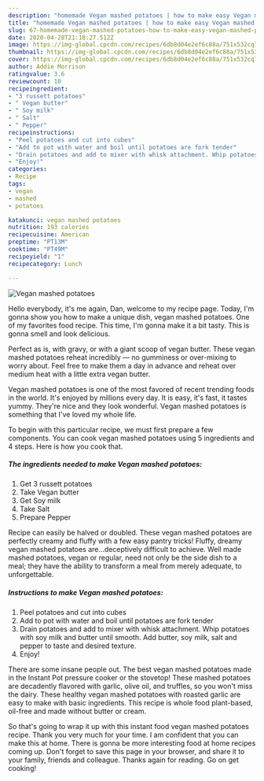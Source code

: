 ```yaml
---
description: "homemade Vegan mashed potatoes | how to make easy Vegan mashed potatoes"
title: "homemade Vegan mashed potatoes | how to make easy Vegan mashed potatoes"
slug: 67-homemade-vegan-mashed-potatoes-how-to-make-easy-vegan-mashed-potatoes
date: 2020-04-28T21:18:27.512Z
image: https://img-global.cpcdn.com/recipes/6db8d04e2ef6c88a/751x532cq70/vegan-mashed-potatoes-recipe-main-photo.jpg
thumbnail: https://img-global.cpcdn.com/recipes/6db8d04e2ef6c88a/751x532cq70/vegan-mashed-potatoes-recipe-main-photo.jpg
cover: https://img-global.cpcdn.com/recipes/6db8d04e2ef6c88a/751x532cq70/vegan-mashed-potatoes-recipe-main-photo.jpg
author: Addie Morrison
ratingvalue: 3.6
reviewcount: 10
recipeingredient:
- "3 russett potatoes"
- " Vegan butter"
- " Soy milk"
- " Salt"
- " Pepper"
recipeinstructions:
- "Peel potatoes and cut into cubes"
- "Add to pot with water and boil until potatoes are fork tender"
- "Drain potatoes and add to mixer with whisk attachment. Whip potatoes with soy milk and butter until smooth. Add butter, soy milk, salt and pepper to taste and desired texture."
- "Enjoy!"
categories:
- Recipe
tags:
- vegan
- mashed
- potatoes

katakunci: vegan mashed potatoes 
nutrition: 193 calories
recipecuisine: American
preptime: "PT13M"
cooktime: "PT49M"
recipeyield: "1"
recipecategory: Lunch

---
```



![Vegan mashed potatoes](https://img-global.cpcdn.com/recipes/6db8d04e2ef6c88a/751x532cq70/vegan-mashed-potatoes-recipe-main-photo.jpg)

Hello everybody, it's me again, Dan, welcome to my recipe page. Today, I'm gonna show you how to make a unique dish, vegan mashed potatoes. One of my favorites food recipe. This time, I'm gonna make it a bit tasty. This is gonna smell and look delicious.

Perfect as is, with gravy, or with a giant scoop of vegan butter. These vegan mashed potatoes reheat incredibly — no gumminess or over-mixing to worry about. Feel free to make them a day in advance and reheat over medium heat with a little extra vegan butter.

Vegan mashed potatoes is one of the most favored of recent trending foods in the world. It's enjoyed by millions every day. It is easy, it's fast, it tastes yummy. They're nice and they look wonderful. Vegan mashed potatoes is something that I've loved my whole life.


To begin with this particular recipe, we must first prepare a few components. You can cook vegan mashed potatoes using 5 ingredients and 4 steps. Here is how you cook that.

<!--inarticleads1-->

##### The ingredients needed to make Vegan mashed potatoes:

1. Get 3 russett potatoes
1. Take  Vegan butter
1. Get  Soy milk
1. Take  Salt
1. Prepare  Pepper


Recipe can easily be halved or doubled. These vegan mashed potatoes are perfectly creamy and fluffy with a few easy pantry tricks! Fluffy, dreamy vegan mashed potatoes are…deceptively difficult to achieve. Well made mashed potatoes, vegan or regular, need not only be the side dish to a meal; they have the ability to transform a meal from merely adequate, to unforgettable. 

<!--inarticleads2-->

##### Instructions to make Vegan mashed potatoes:

1. Peel potatoes and cut into cubes
1. Add to pot with water and boil until potatoes are fork tender
1. Drain potatoes and add to mixer with whisk attachment. Whip potatoes with soy milk and butter until smooth. Add butter, soy milk, salt and pepper to taste and desired texture.
1. Enjoy!


There are some insane people out. The best vegan mashed potatoes made in the Instant Pot pressure cooker or the stovetop! These mashed potatoes are decadently flavored with garlic, olive oil, and truffles, so you won&#39;t miss the dairy. These healthy vegan mashed potatoes with roasted garlic are easy to make with basic ingredients. This recipe is whole food plant-based, oil-free and made without butter or cream. 

So that's going to wrap it up with this instant food vegan mashed potatoes recipe. Thank you very much for your time. I am confident that you can make this at home. There is gonna be more interesting food at home recipes coming up. Don't forget to save this page in your browser, and share it to your family, friends and colleague. Thanks again for reading. Go on get cooking!
